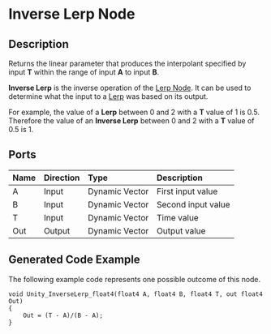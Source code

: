 # Inverse Lerp Node

## Description

Returns the linear parameter that produces the interpolant specified by input **T** within the range of input **A** to input **B**.

**Inverse Lerp** is the inverse operation of the [Lerp Node](Lerp-Node.md). It can be used to determine what the input to a [Lerp](Lerp-Node.md) was based on its output.

For example, the value of a **Lerp** between 0 and 2 with a **T** value of 1 is 0.5. Therefore the value of an **Inverse Lerp** between 0 and 2 with a **T** value of 0.5 is 1.

## Ports

| Name        | Direction           | Type  | Description |
|:------------ |:-------------|:-----|:---|
| A      | Input | Dynamic Vector | First input value |
| B      | Input | Dynamic Vector | Second input value |
| T      | Input | Dynamic Vector | Time value |
| Out | Output      |    Dynamic Vector | Output value |

## Generated Code Example

The following example code represents one possible outcome of this node.

```
void Unity_InverseLerp_float4(float4 A, float4 B, float4 T, out float4 Out)
{
    Out = (T - A)/(B - A);
}
```
